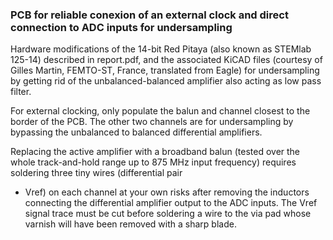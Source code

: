 ### PCB for reliable conexion of an external clock and direct connection to ADC inputs for undersampling

Hardware modifications of the 14-bit Red Pitaya (also known as STEMlab 125-14) described
in report.pdf, and the associated KiCAD files (courtesy of Gilles Martin, FEMTO-ST, France,
translated from Eagle) for undersampling by getting rid of the unbalanced-balanced amplifier 
also acting as low pass filter. 

For external clocking, only populate the balun and channel closest to the border of the PCB. The
other two channels are for undersampling by bypassing the unbalanced to balanced differential
amplifiers.

Replacing the active amplifier with a broadband balun (tested over the whole track-and-hold 
range up to 875 MHz input frequency) requires soldering three tiny wires (differential pair 
+ Vref) on each channel at your own risks after removing the inductors connecting the differential 
amplifier output to the ADC inputs. The Vref signal trace must be cut before soldering a 
wire to the via pad whose varnish will have been removed with a sharp blade.
